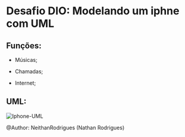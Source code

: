 # Desafio DIO: Modelando um iphne com UML

## Funções:

- Músicas;

- Chamadas;

- Internet;

## UML: 

 ![Iphone-UML](https://github.com/NeithanRodrigues/dio-iphone-uml/assets/162509369/d90e232e-ada6-4cca-a246-da915cef37e6)

@Author: NeithanRodrigues (Nathan Rodrigues)
